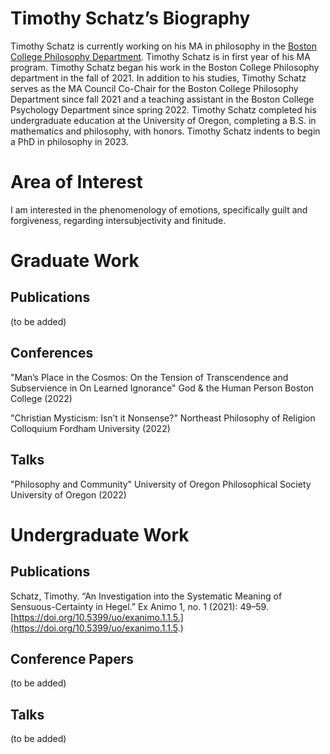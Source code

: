 # Timothy Schatz’s Biography

Timothy Schatz is currently working on his MA in philosophy in the [Boston College Philosophy Department](https://www.bc.edu/content/bc-web/schools/mcas/departments/philosophy/people/ma-students/Timothy-Schatz.html). Timothy Schatz is in first year of his MA program. Timothy Schatz began his work in the Boston College Philosophy department in the fall of 2021. In addition to his studies, Timothy Schatz serves as the MA Council Co-Chair for the Boston College Philosophy Department since fall 2021 and a teaching assistant in the Boston College Psychology Department since spring 2022. Timothy Schatz completed his undergraduate education at the University of Oregon, completing a B.S. in mathematics and philosophy, with honors. Timothy Schatz indents to begin a PhD in philosophy in 2023.
 

# Area of Interest 

I am interested in the phenomenology of emotions, specifically guilt and forgiveness, regarding intersubjectivity and finitude. 

# Graduate Work

## Publications
(to be added) 

## Conferences

"Man’s Place in the Cosmos: On the Tension of Transcendence and Subservience in On Learned Ignorance"
God & the Human Person
Boston College (2022)

"Christian Mysticism: Isn’t it Nonsense?"
Northeast Philosophy of Religion Colloquium
Fordham University (2022)



## Talks

"Philosophy and Community"
University of Oregon Philosophical Society
University of Oregon (2022)

# Undergraduate Work

## Publications

Schatz, Timothy. “An Investigation into the Systematic Meaning of Sensuous-Certainty in Hegel.” Ex Animo 1, no. 1 (2021): 49–59. [https://doi.org/10.5399/uo/exanimo.1.1.5.](https://doi.org/10.5399/uo/exanimo.1.1.5.)

## Conference Papers
(to be added) 

## Talks
(to be added) 

